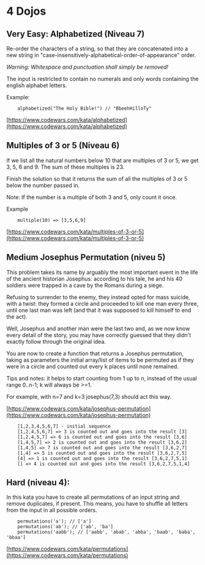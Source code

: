 # 4 Dojos

## Very Easy: Alphabetized (Niveau 7)

Re-order the characters of a string, so that they are concatenated into a new string in "case-insensitively-alphabetical-order-of-appearance" order.

_Warning: Whitespace and punctuation shall simply be removed!_

The input is restricted to contain no numerals and only words containing the english alphabet letters.

Example:

```
    alphabetized("The Holy Bible!") // "BbeehHilloTy"
```

[https://www.codewars.com/kata/alphabetized](https://www.codewars.com/kata/alphabetized)

## Multiples of 3 or 5 (Niveau 6)

If we list all the natural numbers below 10 that are multiples of 3 or 5, we get 3, 5, 6 and 9. The sum of these multiples is 23.

Finish the solution so that it returns the sum of all the multiples of 3 or 5 below the number passed in.

Note: If the number is a multiple of both 3 and 5, only count it once.

Example

```
    multiple(10) => [3,5,6,9]
```

[https://www.codewars.com/kata/multiples-of-3-or-5](https://www.codewars.com/kata/multiples-of-3-or-5)

## Medium Josephus Permutation (niveu 5)

This problem takes its name by arguably the most important event in the life of the ancient historian Josephus: according to his tale, he and his 40 soldiers were trapped in a cave by the Romans during a siege.

Refusing to surrender to the enemy, they instead opted for mass suicide, with a twist: they formed a circle and proceeded to kill one man every three, until one last man was left (and that it was supposed to kill himself to end the act).

Well, Josephus and another man were the last two and, as we now know every detail of the story, you may have correctly guessed that they didn't exactly follow through the original idea.

You are now to create a function that returns a Josephus permutation, taking as parameters the initial array/list of items to be permuted as if they were in a circle and counted out every k places until none remained.

Tips and notes: it helps to start counting from 1 up to n, instead of the usual range 0..n-1; k will always be >=1.

For example, with n=7 and k=3 josephus(7,3) should act this way.

[https://www.codewars.com/kata/josephus-permutation](https://www.codewars.com/kata/josephus-permutation)

```
    [1,2,3,4,5,6,7] - initial sequence
    [1,2,4,5,6,7] => 3 is counted out and goes into the result [3]
    [1,2,4,5,7] => 6 is counted out and goes into the result [3,6]
    [1,4,5,7] => 2 is counted out and goes into the result [3,6,2]
    [1,4,5] => 7 is counted out and goes into the result [3,6,2,7]
    [1,4] => 5 is counted out and goes into the result [3,6,2,7,5]
    [4] => 1 is counted out and goes into the result [3,6,2,7,5,1]
    [] => 4 is counted out and goes into the result [3,6,2,7,5,1,4]
```

## Hard (niveau 4):

In this kata you have to create all permutations of an input string and remove duplicates, if present. This means, you have to shuffle all letters from the input in all possible orders.

```
    permutations('a'); // ['a']
    permutations('ab'); // ['ab', 'ba']
    permutations('aabb'); // ['aabb', 'abab', 'abba', 'baab', 'baba', 'bbaa']
```

[https://www.codewars.com/kata/permutations](https://www.codewars.com/kata/permutations)

```

```
